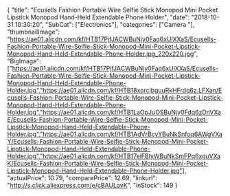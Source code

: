 {
	"title": "Ecusells Fashion Portable Wire Selfie Stick Monopod Mini Pocket Lipstick Monopod Hand-Held Extendable Phone Holder",
	"date": "2018-10-31 10:30:20",
	"SubCat": ["Electronics"],
	"categories": ["Camera "],
	"thumbnailImage": "https://ae01.alicdn.com/kf/HTB17PjfJACWBuNjy0Faq6xUlXXaS/Ecusells-Fashion-Portable-Wire-Selfie-Stick-Monopod-Mini-Pocket-Lipstick-Monopod-Hand-Held-Extendable-Phone-Holder.jpg_220x220.jpg",
	"BigImage": ["https://ae01.alicdn.com/kf/HTB17PjfJACWBuNjy0Faq6xUlXXaS/Ecusells-Fashion-Portable-Wire-Selfie-Stick-Monopod-Mini-Pocket-Lipstick-Monopod-Hand-Held-Extendable-Phone-Holder.jpg","https://ae01.alicdn.com/kf/HTB18xorcjbguuRkHFrdq6z.LFXan/Ecusells-Fashion-Portable-Wire-Selfie-Stick-Monopod-Mini-Pocket-Lipstick-Monopod-Hand-Held-Extendable-Phone-Holder.jpg","https://ae01.alicdn.com/kf/HTB1LaOpJuOSBuNjy0Fdq6zDnVXaE/Ecusells-Fashion-Portable-Wire-Selfie-Stick-Monopod-Mini-Pocket-Lipstick-Monopod-Hand-Held-Extendable-Phone-Holder.jpg","https://ae01.alicdn.com/kf/HTB1AdVrBcyYBuNkSnfoq6AWgVXaY/Ecusells-Fashion-Portable-Wire-Selfie-Stick-Monopod-Mini-Pocket-Lipstick-Monopod-Hand-Held-Extendable-Phone-Holder.jpg","https://ae01.alicdn.com/kf/HTB17eiFBlyWBuNkSmFPq6xguVXaK/Ecusells-Fashion-Portable-Wire-Selfie-Stick-Monopod-Mini-Pocket-Lipstick-Monopod-Hand-Held-Extendable-Phone-Holder.jpg"],
	"actualPrice": 10.79,
	"comparePrice": 12.69,
	"linkurl": "http://s.click.aliexpress.com/e/cBAULavK",
	"inStock": 149
}
